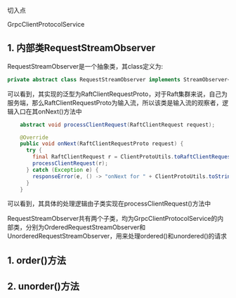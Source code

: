 切入点

GrpcClientProtocolService

## 1. 内部类RequestStreamObserver

RequestStreamObserver是一个抽象类，其class定义为:

```java
private abstract class RequestStreamObserver implements StreamObserver<RaftClientRequestProto>
```

可以看到，其实现的泛型为RaftClientRequestProto，对于Raft集群来说，自己为服务端，那么RaftClientRequestProto为输入流，所以该类是输入流的观察者，逻辑入口在其onNext()方法中

```java
	abstract void processClientRequest(RaftClientRequest request);    

	@Override
    public void onNext(RaftClientRequestProto request) {
      try {
        final RaftClientRequest r = ClientProtoUtils.toRaftClientRequest(request);
        processClientRequest(r);
      } catch (Exception e) {
        responseError(e, () -> "onNext for " + ClientProtoUtils.toString(request) + " in " + name);
      }
    }
```

可以看到，其具体的处理逻辑由子类实现在processClientRequest()方法中

RequestStreamObserver共有两个子类，均为GrpcClientProtocolService的内部类，分别为OrderedRequestStreamObserver和UnorderedRequestStreamObserver，用来处理ordered()和unordered()的请求



## 1. order()方法



## 2. unorder()方法

